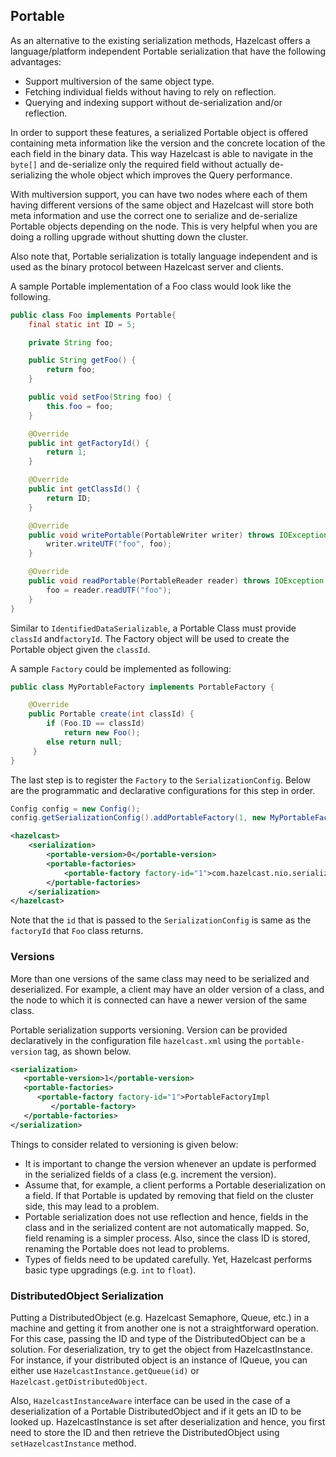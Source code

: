 


## Portable

As an alternative to the existing serialization methods, Hazelcast offers a language/platform independent Portable serialization that have the following advantages:

-   Support multiversion of the same object type.
-   Fetching individual fields without having to rely on reflection.
-   Querying and indexing support without de-serialization and/or reflection.

In order to support these features, a serialized Portable object is offered containing meta information like the version and the concrete location of the each field in the binary data. This way Hazelcast is able to navigate in the `byte[]` and de-serialize only the required field without actually de-serializing the whole object which improves the Query performance.

With multiversion support, you can have two nodes where each of them having different versions of the same object and Hazelcast will store both meta information and use the correct one to serialize and de-serialize Portable objects depending on the node. This is very helpful when you are doing a rolling upgrade without shutting down the cluster.

Also note that, Portable serialization is totally language independent and is used as the binary protocol between Hazelcast server and clients.

A sample Portable implementation of a Foo class would look like the following.

```java
public class Foo implements Portable{
    final static int ID = 5;

    private String foo;

    public String getFoo() {
        return foo;
    }

    public void setFoo(String foo) {
        this.foo = foo;
    }

    @Override
    public int getFactoryId() {
        return 1;
    }

    @Override
    public int getClassId() {
        return ID;
    }

    @Override
    public void writePortable(PortableWriter writer) throws IOException {
        writer.writeUTF("foo", foo);
    }

    @Override
    public void readPortable(PortableReader reader) throws IOException {
        foo = reader.readUTF("foo");
    }
}        
```

Similar to `IdentifiedDataSerializable`, a Portable Class must provide `classId` and`factoryId`. The Factory object will be used to create the Portable object given the `classId`.

A sample `Factory` could be implemented as following:

```java
public class MyPortableFactory implements PortableFactory {

    @Override
    public Portable create(int classId) {
        if (Foo.ID == classId)
            return new Foo();
        else return null;
     }
}            
```

The last step is to register the `Factory` to the `SerializationConfig`. Below are the programmatic and declarative configurations for this step in order.


```java
Config config = new Config();
config.getSerializationConfig().addPortableFactory(1, new MyPortableFactory());
```


```xml
<hazelcast>
    <serialization>
        <portable-version>0</portable-version>
        <portable-factories>
            <portable-factory factory-id="1">com.hazelcast.nio.serialization.MyPortableFactory</portable-factory>
        </portable-factories>
    </serialization>
</hazelcast>
```


Note that the `id` that is passed to the `SerializationConfig` is same as the `factoryId` that `Foo` class returns.

### Versions

More than one versions of the same class may need to be serialized and deserialized.  For example, a client may have an older version of a class, and the node to which it is connected can have a newer version of the same class. 

Portable serialization supports versioning. Version can be provided declaratively in the configuration file `hazelcast.xml` using the `portable-version` tag, as shown below.

```xml
<serialization>
   <portable-version>1</portable-version>
   <portable-factories>
      <portable-factory factory-id="1">PortableFactoryImpl
         </portable-factory>
   </portable-factories>
</serialization>
```

Things to consider related to versioning is given below:

-	It is important to change the version whenever an update is performed in the serialized fields of a class (e.g. increment the version).
-	Assume that, for example, a client performs a Portable deserialization on a field. If that Portable is updated by removing that field on the cluster side, this may lead to a problem.
-	Portable serialization does not use reflection and hence, fields in the class and in the serialized content are not automatically mapped. So, field renaming is a simpler process. Also, since the class ID is stored, renaming the Portable does not lead to problems.
-	Types of fields need to be updated carefully. Yet, Hazelcast performs basic type upgradings (e.g. `int` to `float`).

### DistributedObject Serialization

Putting a DistributedObject (e.g. Hazelcast Semaphore, Queue, etc.) in a machine and getting it from another one is not a straightforward operation. For this case, passing the ID and type of the DistributedObject can be a solution. For deserialization, try to get the object from HazelcastInstance. For instance, if your distributed object is an instance of IQueue, you can either use `HazelcastInstance.getQueue(id)` or `Hazelcast.getDistributedObject`.

Also, `HazelcastInstanceAware` interface can be used in the case of a deserialization of a Portable DistributedObject and if it gets an ID to be looked up. HazelcastInstance is set after deserialization and hence, you first need to store the ID and then retrieve the DistributedObject using `setHazelcastInstance` method. 
 


